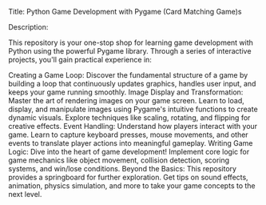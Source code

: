 Title: Python Game Development with Pygame (Card Matching Game)s

Description:

This repository is your one-stop shop for learning game development with Python using the powerful Pygame library. Through a series of interactive projects, you'll gain practical experience in:

Creating a Game Loop: Discover the fundamental structure of a game by building a loop that continuously updates graphics, handles user input, and keeps your game running smoothly.
Image Display and Transformation: Master the art of rendering images on your game screen. Learn to load, display, and manipulate images using Pygame's intuitive functions to create dynamic visuals. Explore techniques like scaling, rotating, and flipping for creative effects.
Event Handling: Understand how players interact with your game. Learn to capture keyboard presses, mouse movements, and other events to translate player actions into meaningful gameplay.
Writing Game Logic: Dive into the heart of game development! Implement core logic for game mechanics like object movement, collision detection, scoring systems, and win/lose conditions.
Beyond the Basics: This repository provides a springboard for further exploration. Get tips on sound effects, animation, physics simulation, and more to take your game concepts to the next level.
